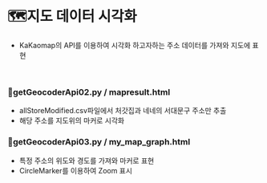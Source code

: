 # 🗺️지도 데이터 시각화

- KaKaomap의 API를 이용하여 시각화 하고자하는 주소 데이터를 가져와 지도에 표현

<br>

### 💾getGeocoderApi02.py / mapresult.html
- allStoreModified.csv파일에서 처갓집과 네네의 서대문구 주소만 추출
- 해당 주소를 지도위의 마커로 시각화


### 💾getGeocoderApi03.py / my_map_graph.html
- 특정 주소의 위도와 경도를 가져와 마커로 표현
- CircleMarker를 이용하여 Zoom 표시
